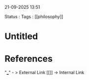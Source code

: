 21-09-2025 13:51

Status : 
Tags : [[philosophy]]

# Untitled


# References


"[_]("")" - >  External Link
[[]] -> Internal Link

